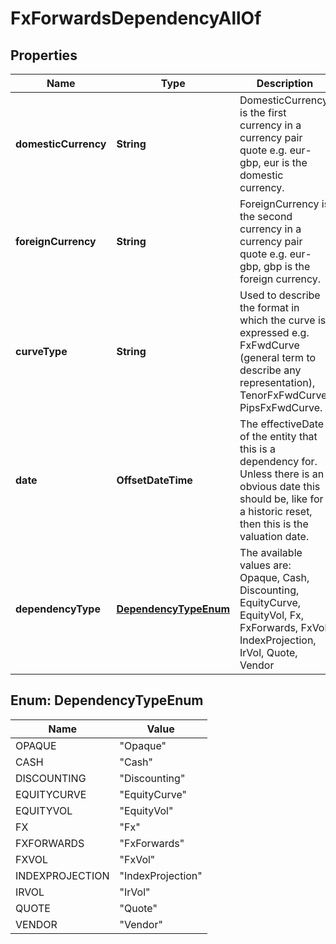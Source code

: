 

# FxForwardsDependencyAllOf


## Properties

Name | Type | Description | Notes
------------ | ------------- | ------------- | -------------
**domesticCurrency** | **String** | DomesticCurrency is the first currency in a currency pair quote e.g. eur-gbp, eur is the domestic currency. | 
**foreignCurrency** | **String** | ForeignCurrency is the second currency in a currency pair quote e.g. eur-gbp, gbp is the foreign currency. | 
**curveType** | **String** | Used to describe the format in which the curve is expressed  e.g. FxFwdCurve (general term to describe any representation), TenorFxFwdCurve, PipsFxFwdCurve. | 
**date** | **OffsetDateTime** | The effectiveDate of the entity that this is a dependency for.  Unless there is an obvious date this should be, like for a historic reset, then this is the valuation date. | 
**dependencyType** | [**DependencyTypeEnum**](#DependencyTypeEnum) | The available values are: Opaque, Cash, Discounting, EquityCurve, EquityVol, Fx, FxForwards, FxVol, IndexProjection, IrVol, Quote, Vendor | 



## Enum: DependencyTypeEnum

Name | Value
---- | -----
OPAQUE | &quot;Opaque&quot;
CASH | &quot;Cash&quot;
DISCOUNTING | &quot;Discounting&quot;
EQUITYCURVE | &quot;EquityCurve&quot;
EQUITYVOL | &quot;EquityVol&quot;
FX | &quot;Fx&quot;
FXFORWARDS | &quot;FxForwards&quot;
FXVOL | &quot;FxVol&quot;
INDEXPROJECTION | &quot;IndexProjection&quot;
IRVOL | &quot;IrVol&quot;
QUOTE | &quot;Quote&quot;
VENDOR | &quot;Vendor&quot;



